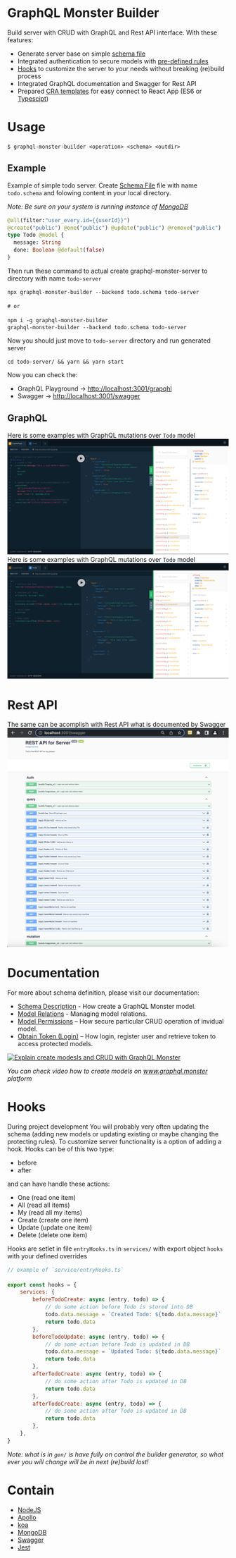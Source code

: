 # GraphQL Monster Builder

Build server with CRUD with GraphQL and Rest API interface. With these features:

-   Generate server base on simple [schema file](https://github.com/miuan/graphql-monster-builder/blob/master/Schema.md)
-   Integrated authentication to secure models with [pre-defined rules](https://github.com/miuan/graphql-monster-builder/blob/master/Schema.md#model-permissions)
-   [Hooks](https://github.com/miuan/graphql-monster-builder/blob/master/Readme.md#hooks) to customize the server to your needs without breaking (re)build process
-   Integrated GraphQL documentation and Swagger for Rest API
-   Prepared [CRA templates](https://github.com/graphql-monster/cra-template-graphql-monster) for easy connect to React App (ES6 or [Typescipt](https://github.com/miuan/cra-template-graphql-monster-typescript))

# Usage

```
$ graphql-monster-builder <operation> <schema> <outdir>
```

## Example

Example of simple todo server. Create [Schema File](https://github.com/miuan/graphql-monster-builder/blob/master/Schema.md) file with name `todo.schema` and folowing content in your local directory.

_Note: Be sure on your system is running instance of [MongoDB](https://www.mongodb.com/)_

```graphql
@all(filter:"user_every.id={{userId}}")
@create("public") @one("public") @update("public") @remove("public")
type Todo @model {
  message: String
  done: Boolean @default(false)
}
```

Then run these command to actual create graphql-monster-server to directory with name `todo-server`

```
npx graphql-monster-builder --backend todo.schema todo-server

# or

npm i -g graphql-monster-builder
graphql-monster-builder --backend todo.schema todo-server
```

Now you should just move to `todo-server` directory and run generated server

```
cd todo-server/ && yarn && yarn start
```

Now you can check the:

-   GraphQL Playground -> [http://localhost:3001/grapqhl](http://localhost:3001/graphql)
-   Swagger -> [http://localhost:3001/swagger](http://localhost:3001/swagger)

## GraphQL

Here is some examples with GraphQL mutations over `Todo` model
![Image of graphql](doc/assets/graphql-mutations.png)
Here is some examples with GraphQL mutations over `Todo` model
![Image of graphql](doc/assets/graphql-queries.png)

# Rest API

The same can be acomplish with Rest API what is documented by Swagger
![Image of swagger](doc/assets/swagger.png)

# Documentation

For more about schema definition, please visit our documentation:

-   [Schema Description](https://github.com/miuan/graphql-monster-builder/blob/master/Schema.md) - How create a GraphQL Monster model.
-   [Model Relations](https://github.com/miuan/graphql-monster-builder/blob/master/Schema.md#relations) - Managing model relations.
-   [Model Permissions](https://github.com/miuan/graphql-monster-builder/blob/master/Schema.md#model-permissions) – How secure particular CRUD operation of invidual model.
-   [Obtain Token (Login)](https://github.com/miuan/graphql-monster-builder/blob/master/Login.md) – How login, register user and retrieve token to access protected models.

[![Explain create modesls and CRUD with GraphQL Monster](https://img.youtube.com/vi/SE2313FeboY/0.jpg)](https://www.youtube.com/watch?v=SE2313FeboY)

_You can check video how to create models on www.graphql.monster platform_

# Hooks

During project development You will probably very often updating the schema (adding new models or updating existing or maybe changing the protecting rules). To customize server functionality is a option of adding a hook. Hooks can be of this two type:

-   before
-   after

and can have handle these actions:

-   One (read one item)
-   All (read all items)
-   My (read all my items)
-   Create (create one item)
-   Update (update one item)
-   Delete (delete one item)

Hooks are setlet in file `entryHooks.ts` in `services/` with export object `hooks` with your defined overrides

```javascript
// example of `service/entryHooks.ts`

export const hooks = {
    services: {
        beforeTodoCreate: async (entry, todo) => {
            // do some action before Todo is stored into DB
            todo.data.message = `Created Todo: ${todo.data.message}`
            return todo.data
        },
        beforeTodoUpdate: async (entry, todo) => {
            // do some action before Todo is updated in DB
            todo.data.message = `Updated Todo: ${todo.data.message}`
            return todo.data
        },
        afterTodoCreate: async (entry, todo) => {
            // do some action after Todo is updated in DB
            return todo.data
        },
        afterTodoCreate: async (entry, todo) => {
            // do some action after Todo is updated in DB
            return todo.data
        },
    },
}
```

_Note: what is in `gen/` is have fully on control the builder generator, so what ever you will change will be in next (re)build lost!_

# Contain

-   [NodeJS](https://nodejs.org/en/)
-   [Apollo](https://www.apollographql.com)
-   [koa](https://koajs.com/)
-   [MongoDB](https://www.mongodb.com/)
-   [Swagger](https://swagger.io/)
-   [Jest](https://jestjs.io/)
